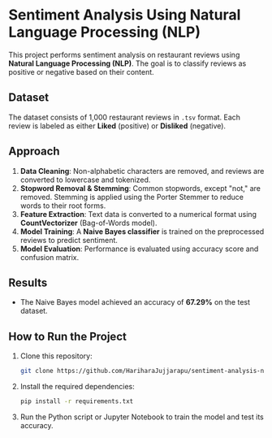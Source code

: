 # Sentiment Analysis Using Natural Language Processing (NLP)

This project performs sentiment analysis on restaurant reviews using **Natural Language Processing (NLP)**. The goal is to classify reviews as positive or negative based on their content.

## Dataset
The dataset consists of 1,000 restaurant reviews in `.tsv` format. Each review is labeled as either **Liked** (positive) or **Disliked** (negative).

## Approach
1. **Data Cleaning**: Non-alphabetic characters are removed, and reviews are converted to lowercase and tokenized.
2. **Stopword Removal & Stemming**: Common stopwords, except "not," are removed. Stemming is applied using the Porter Stemmer to reduce words to their root forms.
3. **Feature Extraction**: Text data is converted to a numerical format using **CountVectorizer** (Bag-of-Words model).
4. **Model Training**: A **Naive Bayes classifier** is trained on the preprocessed reviews to predict sentiment.
5. **Model Evaluation**: Performance is evaluated using accuracy score and confusion matrix.

## Results
- The Naive Bayes model achieved an accuracy of **67.29%** on the test dataset.

## How to Run the Project
1. Clone this repository:
   ```bash
   git clone https://github.com/HariharaJujjarapu/sentiment-analysis-nlp.git

2. Install the required dependencies:
   ```bash
   pip install -r requirements.txt
3. Run the Python script or Jupyter Notebook to train the model and test its accuracy.
